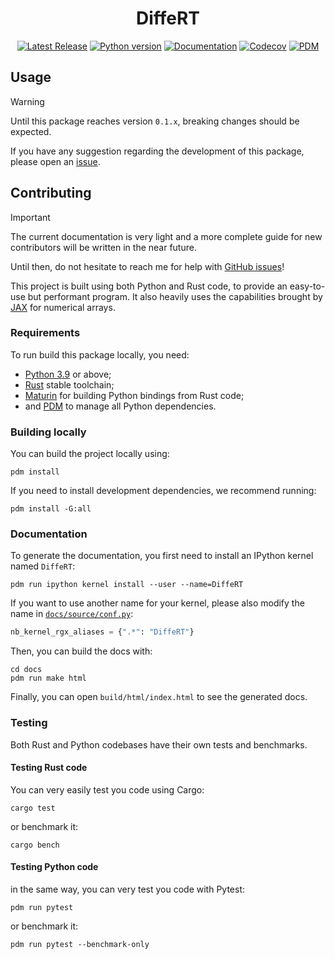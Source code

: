 <div align="center">

# DiffeRT

[![Latest Release][pypi-version-badge]][pypi-version-url]
[![Python version][pypi-python-version-badge]][pypi-version-url]
[![Documentation][documentation-badge]][documentation-url]
[![Codecov][codecov-badge]][codecov-url]
[![PDM][pdm-badge]][pdm-url]

</div>

## Usage

> [!WARNING]
> Until this package reaches version `0.1.x`, breaking changes
> should be expected.
>
> If you have any suggestion regarding the development of this package,
> please open an [issue](/issues).

## Contributing

> [!IMPORTANT]
> The current documentation is very light and a more complete guide for
> new contributors will be written in the near future.
>
> Until then, do not hesitate to reach me for help with
> [GitHub issues](/issues)!

This project is built using both Python and Rust code, to provide an easy-to-use
but performant program. It also heavily uses the capabilities brought by
[JAX](https://github.com/google/jax) for numerical arrays.

### Requirements

To run build this package locally, you need:

- [Python 3.9](https://www.python.org/) or above;
- [Rust](https://www.rust-lang.org/) stable toolchain;
- [Maturin](https://www.maturin.rs/) for building Python bindings from Rust code;
- and [PDM](https://pdm-project.org) to manage all Python dependencies.

### Building locally

You can build the project locally using:

```
pdm install
```

If you need to install development dependencies, we recommend running:

```
pdm install -G:all
```

### Documentation

To generate the documentation, you first need to install an IPython kernel named
`DiffeRT`:

```
pdm run ipython kernel install --user --name=DiffeRT
```

If you want to use another name for your kernel, please also modify the
name in [`docs/source/conf.py`](docs/source/conf.py):

```python
nb_kernel_rgx_aliases = {".*": "DiffeRT"}
```

Then, you can build the docs with:

```
cd docs
pdm run make html
```

Finally, you can open `build/html/index.html` to see the generated docs.

### Testing

Both Rust and Python codebases have their own tests and benchmarks.

#### Testing Rust code

You can very easily test you code using Cargo:

```
cargo test
```

or benchmark it:

```
cargo bench
```

#### Testing Python code

in the same way, you can very test you code with Pytest:

```
pdm run pytest
```

or benchmark it:

```
pdm run pytest --benchmark-only
```

[pypi-version-badge]: https://img.shields.io/pypi/v/DiffeRT?label=DiffeRT&color=blueviolet
[pypi-version-url]: https://pypi.org/project/DiffeRT/
[pypi-python-version-badge]: https://img.shields.io/pypi/pyversions/DiffeRT?color=orange
[documentation-badge]: https://img.shields.io/website?down_color=lightgrey&down_message=offline&label=documentation&up_color=blueviolet&up_message=online&url=https%3A%2F%2Feertmans.be%2FDiffeRT%2F
[documentation-url]: https://eertmans.be/DiffeRT/
[codecov-badge]: https://codecov.io/gh/jeertmans/DiffeRT/branch/main/graph/badge.svg?token=8P4DY9JCE4
[codecov-url]: https://codecov.io/gh/jeertmans/DiffeRT
[pdm-badge]: https://img.shields.io/badge/pdm-managed-blueviolet
[pdm-url]: https://pdm-project.org
